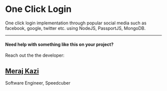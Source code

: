 # One Click Login 
One click login implementation through popular social media such as facebook, google, twitter etc. using NodeJS, PassportJS, MongoDB.

<hr>

#### Need help with something like this on your project? 

Reach out the the developer: 
## [Meraj Kazi](https://merajkazi.xyz) 
Software Engineer,
Speedcuber


